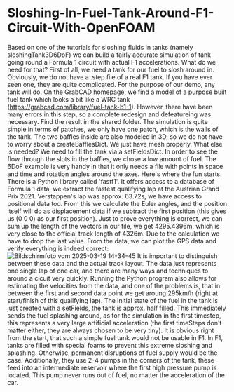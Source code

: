 # Sloshing-In-Fuel-Tank-Around-F1-Circuit-With-OpenFOAM
Based on one of the tutorials for sloshing fluids in tanks (namely sloshingTank3D6DoF) we can build a fairly accurate simulation of tank going round a Formula 1 circuit with actual F1 accelerations. 
What do we need for that? First of all, we need a tank for our fuel to slosh around in. Obviously, we do not have a .step file of a real F1 tank. If you have ever seen one, they are quite complicated.
For the purpose of our demo, any tank will do. On the GrabCAD homepage, we find a model of a purpose built fuel tank which looks a bit like a WRC tank (https://grabcad.com/library/fuel-tank-b1-1).
However, there have been many errors in this step, so a complete redesign and defeatureing was necessary. Find the result in the shared folder.
The simulation is quite simple in terms of patches, we only have one patch, which is the walls of the tank. The two baffles inside are also modeled in 3D, so we do not have to worry about 
a createBafflesDict. We just have mesh properly. 
What else is needed? We need to fill the tank via a setFieldsDict. In order to see the flow through the slots in the baffles, we chose a low amount of fuel.
The 6DoF example is very handy in that it only needs a file with points in space and time and rotation angles around the axes. Here's where the fun starts.
There is a Python library called 'fastf1'. It offers access to a database of Formula 1 data, we extract the fastest qualifying lap at the Austrian Grand Prix 2021. Verstappen's lap was approx. 63.72s,
we have access to positional data too. From this we calculate the Euler angles, and the position itself will do as displacement data if we subtract the first position (this gives us (0 0 0) as our first
position). Just to prove everything is correct, we can sum up the length of the vectors in our file, we get 4295.4396m, which is very close to the official track length of 4326m. Due to the calculation we have to drop the last value.
From the data, we can plot the GPS data and verify everything is indeed correct:
![Bildschirmfoto vom 2025-03-19 14-34-45](https://github.com/user-attachments/assets/89c26e3a-03ce-4f6e-8352-2ec3a1892e5f)
It is important to distinguish between these data and the actual track layout. The data just represents one single lap of one car, and there are many ways and techniques to around a cicuit very quickly. Running the Python program also allows for 
estimating the velocities from the data, and one of the problems is, that in between the first and second data point we get aroung 295km/h (right at start/finish of this qualifying lap). The initial state of the fuel in the tank is just 
created with a setFields, the tank is approx. half filled. This immediately sends the fuel splashing around, as for the simulation in the first timestep, this represents a very large artificial acceleration (the first timeSteps don't matter either, they are always chosen to be very tiny). It is obvious right from the start, that such a simple fuel tank would not be usable in F1. In F1, tanks are filled with special foams to prevent this extreme sloshing and splashing. Otherwise, permanent 
disruptions of fuel supply would be the case. Additionally, they use 2-4 pumps in the corners of the tank, these feed into an intermediate reservoir where the first high pressure pump is located. This pump never runs out of fuel, no matter the acceleration of the car. 
